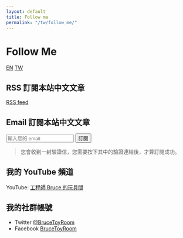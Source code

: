 ```yaml
---
layout: default
title: Follow me
permalink: "/tw/follow_me/"
---
```


# Follow Me

<a href="{% link follow-me-en.md %}" title="Follow Me" class="lang-btn">EN</a>
<a href="{% link follow-me-tw.md %}" title="Follow Me" class="lang-btn lang-current">TW</a>

## RSS 訂閱本站中文文章

[RSS feed](https://follow.it/bruce-blog?pub)

## Email 訂閱本站中文文章

<form action="https://api.follow.it/subscription-form/ZWV0cmJocWR6dFprdGpGYmY2ZnppSFQ1VW1SSUYxU1IxeHc3MEc0clNYQVIwNCtFak5tRUcwVEd0Rko0ZkR5Sy93Nm15c1RBYmNJQjB6aHI3aUZNYW9HNi9mbXlmcXJ2N3V4OExXQ1kyaEdFdnNoZnhkN1NUTERJdGNSYTVFY0N8Wk90NExyVmtlWmZHZExBSTV6aDhkd1k1bjRVZjAvVTlTQUZpc05rYW5Oaz0=/8" method="post">
  <input type="email" name="email" required="required" placeholder="輸入您的 email" spellcheck="false">
  <button type="submit">訂閱</button>
</form>

> 您會收到一封驗證信，您需要按下其中的驗證連結後，才算訂閱成功。

## 我的 YouTube 頻道

YouTube: [工程師 Bruce 的玩具間](https://www.youtube.com/BruceToyRoom)

## 我的社群帳號

* Twitter [@BruceToyRoom](https://twitter.com/BruceToyRoom)
* Facebook [BruceToyRoom](https://www.facebook.com/BruceToyRoom)
